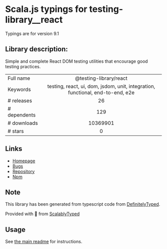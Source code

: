 
# Scala.js typings for testing-library__react

Typings are for version 9.1

## Library description:
Simple and complete React DOM testing utilities that encourage good testing practices.

|                    |                 |
| ------------------ | :-------------: |
| Full name          | @testing-library/react |
| Keywords           | testing, react, ui, dom, jsdom, unit, integration, functional, end-to-end, e2e |
| # releases         | 26 |
| # dependents       | 129 |
| # downloads        | 10369901 |
| # stars            | 0 |

## Links
- [Homepage](https://github.com/testing-library/react-testing-library#readme)
- [Bugs](https://github.com/testing-library/react-testing-library/issues)
- [Repository](https://github.com/testing-library/react-testing-library)
- [Npm](https://www.npmjs.com/package/%40testing-library%2Freact)
    


## Note
This library has been generated from typescript code from [DefinitelyTyped](https://definitelytyped.org).

Provided with :purple_heart: from [ScalablyTyped](https://github.com/oyvindberg/ScalablyTyped)

## Usage
See [the main readme](../../readme.md) for instructions.


